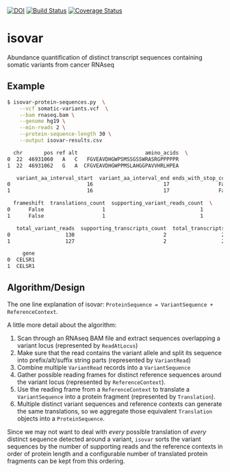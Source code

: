 [![DOI](https://zenodo.org/badge/18834/hammerlab/isovar.svg)](https://zenodo.org/badge/latestdoi/18834/hammerlab/isovar) [![Build Status](https://travis-ci.org/hammerlab/isovar.svg?branch=master)](https://travis-ci.org/hammerlab/isovar) [![Coverage Status](https://coveralls.io/repos/github/hammerlab/isovar/badge.svg?branch=master)](https://coveralls.io/github/hammerlab/isovar?branch=master)

# isovar
Abundance quantification of distinct transcript sequences containing somatic variants from cancer RNAseq

## Example

```sh
$ isovar-protein-sequences.py  \
    --vcf somatic-variants.vcf  \
    --bam rnaseq.bam \
    --genome hg19 \
    --min-reads 2 \
    --protein-sequence-length 30 \
    --output isovar-results.csv

  chr       pos ref alt                      amino_acids  \
0  22  46931060   A   C   FGVEAVDHGWPSMSSGSSWRASRGPPPPPR
1  22  46931062   G   A  CFGVEAVDHGWPPMSLAHGGPAVVHRLHPEA

   variant_aa_interval_start  variant_aa_interval_end ends_with_stop_codon  \
0                         16                       17                False
1                         16                       17                False

  frameshift  translations_count  supporting_variant_reads_count  \
0      False                   1                               1
1      False                   1                               1

   total_variant_reads  supporting_transcripts_count  total_transcripts  \
0                  130                             2                  2
1                  127                             2                  2

     gene
0  CELSR1
1  CELSR1
```

## Algorithm/Design

The one line explanation of isovar: `ProteinSequence = VariantSequence + ReferenceContext`.

A little more detail about the algorithm:
  1. Scan through an RNAseq BAM file and extract sequences overlapping a variant locus (represented by `ReadAtLocus`)
  2. Make sure that the read contains the variant allele and split its sequence into prefix/alt/suffix string parts (represented by `VariantRead`)
  3. Combine multiple `VariantRead` records into a `VariantSequence`
  4. Gather possible reading frames for distinct reference sequences around the variant locus (represented by `ReferenceContext`).
  5. Use the reading frame from a `ReferenceContext` to translate a `VariantSequence` into a protein fragment (represented by `Translation`).
  6. Multiple distinct variant sequences and reference contexts can generate the same translations, so we aggregate those equivalent `Translation` objects into a `ProteinSequence`.

Since we may not want to deal with *every* possible translation of *every* distinct sequence detected around a variant, `isovar` sorts the variant sequences by the number of supporting reads and the reference contexts in order of protein length and a configurable number of
translated protein fragments can be kept from this ordering.
